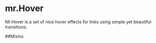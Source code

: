 # mr.Hover

Mr.Hover is a set of nice hover effects for links using simple yet beautiful transitions.

##Mixins
